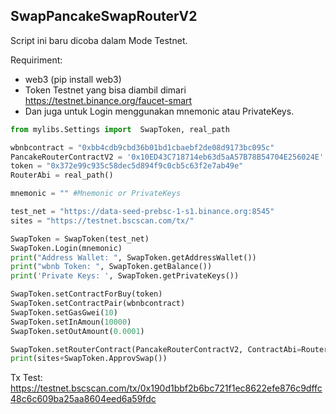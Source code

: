 ## SwapPancakeSwapRouterV2

Script ini baru dicoba dalam Mode Testnet.

Requiriment:
- web3 (pip install web3)
- Token Testnet yang bisa diambil dimari
https://testnet.binance.org/faucet-smart
- Dan juga untuk Login menggunakan mnemonic atau PrivateKeys.
```py
from mylibs.Settings import  SwapToken, real_path

wbnbcontract = "0xbb4cdb9cbd36b01bd1cbaebf2de08d9173bc095c"
PancakeRouterContractV2 = '0x10ED43C718714eb63d5aA57B78B54704E256024E'
token = "0x372e99c935c58dec5d894f9c0cb5c63f2e7ab49e"
RouterAbi = real_path()

mnemonic = "" #Mnemonic or PrivateKeys

test_net = "https://data-seed-prebsc-1-s1.binance.org:8545"
sites = "https://testnet.bscscan.com/tx/"

SwapToken = SwapToken(test_net)
SwapToken.Login(mnemonic)
print("Address Wallet: ", SwapToken.getAddressWallet())
print("wbnb Token: ", SwapToken.getBalance())
print('Private Keys: ', SwapToken.getPrivateKeys())

SwapToken.setContractForBuy(token)
SwapToken.setContractPair(wbnbcontract)
SwapToken.setGasGwei(10)
SwapToken.setInAmoun(10000)
SwapToken.setOutAmount(0.0001)

SwapToken.setRouterContract(PancakeRouterContractV2, ContractAbi=RouterAbi)
print(sites+SwapToken.ApprovSwap())
```
Tx Test:
https://testnet.bscscan.com/tx/0x190d1bbf2b6bc721f1ec8622efe876c9dffc48c6c609ba25aa8604eed6a59fdc
